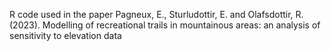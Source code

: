 R code used in the paper Pagneux, E., Sturludottir, E. and Olafsdottir, R. (2023). Modelling of recreational trails in mountainous areas: an analysis of sensitivity to elevation data
